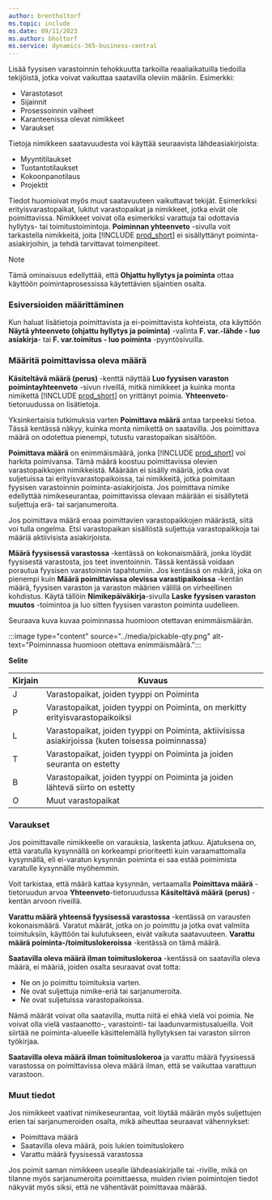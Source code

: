 ```yaml
---
author: brentholtorf
ms.topic: include
ms.date: 09/11/2023
ms.author: bholtorf
ms.service: dynamics-365-business-central
---
```


Lisää fyysisen varastoinnin tehokkuutta tarkoilla reaaliaikatuilla tiedoilla tekijöistä, jotka voivat vaikuttaa saatavilla oleviin määriin. Esimerkki: 

* Varastotasot
* Sijainnit
* Prosessoinnin vaiheet
* Karanteenissa olevat nimikkeet
* Varaukset

Tietoja nimikkeen saatavuudesta voi käyttää seuraavista lähdeasiakirjoista:

* Myyntitilaukset
* Tuotantotilaukset
* Kokoonpanotilaus
* Projektit

Tiedot huomioivat myös muut saatavuuteen vaikuttavat tekijät. Esimerkiksi erityisvarastopaikat, lukitut varastopaikat ja nimikkeet, jotka eivät ole poimittavissa. Nimikkeet voivat olla esimerkiksi varattuja tai odottavia hyllytys- tai toimitustoimintoja. **Poiminnan yhteenveto** -sivulla voit tarkastella nimikkeitä, joita [!INCLUDE [prod_short](prod_short.md)] ei sisällyttänyt poiminta-asiakirjoihin, ja tehdä tarvittavat toimenpiteet.

> [!NOTE]
> Tämä ominaisuus edellyttää, että **Ohjattu hyllytys ja poiminta** ottaa käyttöön poimintaprosessissa käytettävien sijaintien osalta.

### <a name="set-up-previews"></a>Esiversioiden määrittäminen

Kun haluat lisätietoja poimittavista ja ei-poimittavista kohteista, ota käyttöön **Näytä yhteenveto (ohjattu hyllytys ja poiminta)** -valinta **F. var.-lähde - luo asiakirja**- tai **F. var.toimitus - luo poiminta** -pyyntösivuilla.

### <a name="determine-the-quantity-you-can-pick"></a>Määritä poimittavissa oleva määrä

**Käsiteltävä määrä (perus)** -kenttä näyttää **Luo fyysisen varaston poimintayhteenveto** -sivun riveillä, mitkä nimikkeet ja kuinka monta nimikettä [!INCLUDE [prod_short](prod_short.md)] on yrittänyt poimia. **Yhteenveto**-tietoruudussa on lisätietoja.

Yksinkertaisia tutkimuksia varten **Poimittava määrä** antaa tarpeeksi tietoa. Tässä kentässä näkyy, kuinka monta nimikettä on saatavilla. Jos poimittava määrä on odotettua pienempi, tutustu varastopaikan sisältöön.

**Poimittava määrä** on enimmäismäärä, jonka [!INCLUDE [prod_short](prod_short.md)] voi harkita poimivansa. Tämä määrä koostuu poimittavissa olevien varastopaikkojen nimikkeistä. Määrään ei sisälly määriä, jotka ovat suljetuissa tai erityisvarastopaikoissa, tai nimikkeitä, jotka poimitaan fyysisen varastoinnin poiminta-asiakirjoista. Jos poimittava nimike edellyttää nimikeseurantaa, poimittavissa olevaan määrään ei sisällytetä suljettuja erä- tai sarjanumeroita.

Jos poimittava määrä eroaa poimittavien varastopaikkojen määrästä, siitä voi tulla ongelma. Etsi varastopaikan sisällöstä suljettuja varastopaikkoja tai määriä aktiivisista asiakirjoista.

**Määrä fyysisessä varastossa** -kentässä on kokonaismäärä, jonka löydät fyysisestä varastosta, jos teet inventoinnin. Tässä kentässä voidaan porautua fyysisen varastoinnin tapahtumiin. Jos kentässä on määrä, joka on pienempi kuin **Määrä poimittavissa olevissa varastipaikoissa** -kentän määrä, fyysisen varaston ja varaston määrien välillä on virheellinen kohdistus. Käytä tällöin **Nimikepäiväkirja**-sivulla **Laske fyysisen varaston muutos** -toimintoa ja luo sitten fyysisen varaston poiminta uudelleen.

Seuraava kuva kuvaa poiminnassa huomioon otettavan enimmäismäärän.

:::image type="content" source="../media/pickable-qty.png" alt-text="Poiminnassa huomioon otettava enimmäismäärä.":::

**Selite**

|Kirjain  |Kuvaus  |
|---------|---------|
|J     |Varastopaikat, joiden tyyppi on Poiminta         |
|P     |Varastopaikat, joiden tyyppi on Poiminta, on merkitty erityisvarastopaikoiksi        |
|L     |Varastopaikat, joiden tyyppi on Poiminta, aktiivisissa asiakirjoissa (kuten toisessa poiminnassa)       |
|T     |Varastopaikat, joiden tyyppi on Poiminta ja joiden seuranta on estetty         |
|B     |Varastopaikat, joiden tyyppi on Poiminta ja joiden lähtevä siirto on estetty         |
|O     |Muut varastopaikat         |

### <a name="reservations"></a>Varaukset

Jos poimittavalle nimikkeelle on varauksia, laskenta jatkuu. Ajatuksena on, että varatulla kysynnällä on korkeampi prioriteetti kuin varaamattomalla kysynnällä, eli ei-varatun kysynnän poiminta ei saa estää poimimista varatulle kysynnälle myöhemmin.

Voit tarkistaa, että määrä kattaa kysynnän, vertaamalla **Poimittava määrä** -tietoruudun arvoa **Yhteenveto**-tietoruudussa **Käsiteltävä määrä (perus)** -kentän arvoon riveillä.

**Varattu määrä yhteensä fyysisessä varastossa** -kentässä on varausten kokonaismäärä. Varatut määrät, jotka on jo poimittu ja jotka ovat valmiita toimituksiin, käyttöön tai kulutukseen, eivät vaikuta saatavuuteen. **Varattu määrä poiminta-/toimituslokeroissa** -kentässä on tämä määrä.

**Saatavilla oleva määrä ilman toimituslokeroa** -kentässä on saatavilla oleva määrä, ei määriä, joiden osalta seuraavat ovat totta:

* Ne on jo poimittu toimituksia varten.
* Ne ovat suljettuja nimike-eriä tai sarjanumeroita.
* Ne ovat suljetuissa varastopaikoissa.

Nämä määrät voivat olla saatavilla, mutta niitä ei ehkä vielä voi poimia. Ne voivat olla vielä vastaanotto-, varastointi- tai laadunvarmistusalueilla. Voit siirtää ne poiminta-alueelle käsittelemällä hyllytyksen tai varaston siirron työkirjaa.

**Saatavilla oleva määrä ilman toimituslokeroa** ja varattu määrä fyysisessä varastossa on poimittavissa oleva määrä ilman, että se vaikuttaa varattuun varastoon.

### <a name="other-details"></a>Muut tiedot

Jos nimikkeet vaativat nimikeseurantaa, voit löytää määrän myös suljettujen erien tai sarjanumeroiden osalta, mikä aiheuttaa seuraavat vähennykset:

* Poimittava määrä
* Saatavilla oleva määrä, pois lukien toimituslokero
* Varattu määrä fyysisessä varastossa 

Jos poimit saman nimikkeen usealle lähdeasiakirjalle tai -riville, mikä on tilanne myös sarjanumeroita poimittaessa, muiden rivien poimintojen tiedot näkyvät myös siksi, että ne vähentävät poimittavaa määrää.
